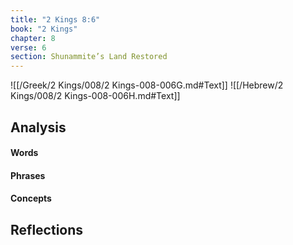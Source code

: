 ```yaml
---
title: "2 Kings 8:6"
book: "2 Kings"
chapter: 8
verse: 6
section: Shunammite’s Land Restored
---
```

![[/Greek/2 Kings/008/2 Kings-008-006G.md#Text]]
![[/Hebrew/2 Kings/008/2 Kings-008-006H.md#Text]]

## Analysis

#### Words

#### Phrases

#### Concepts

## Reflections
